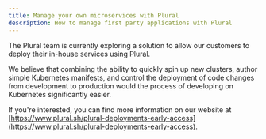 ```yaml
---
title: Manage your own microservices with Plural
description: How to manage first party applications with Plural
---
```


The Plural team is currently exploring a solution to allow our customers to deploy their in-house services using Plural.

We believe that combining the ability to quickly spin up new clusters, author simple Kubernetes manifests, and control the deployment of code changes from development to production would the process of developing on Kubernetes significantly easier.

If you're interested, you can find more information on our website at [https://www.plural.sh/plural-deployments-early-access](https://www.plural.sh/plural-deployments-early-access).
